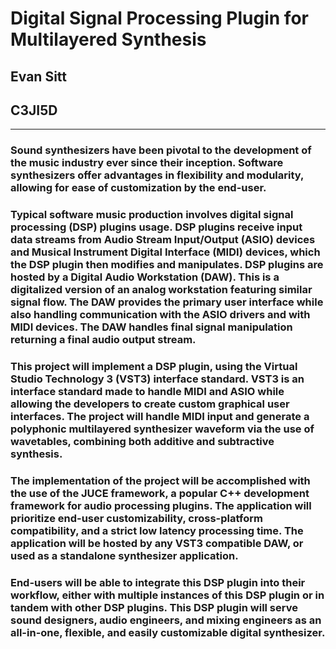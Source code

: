 # Digital Signal Processing Plugin for Multilayered Synthesis
## Evan Sitt
## C3JI5D

-----

### Sound synthesizers have been pivotal to the development of the music industry ever since their inception. Software synthesizers offer advantages in flexibility and modularity, allowing for ease of customization by the end-user.
### Typical software music production involves digital signal processing (DSP) plugins usage. DSP plugins receive input data streams from Audio Stream Input/Output (ASIO) devices and Musical Instrument Digital Interface (MIDI) devices, which the DSP plugin then modifies and manipulates. DSP plugins are hosted by a Digital Audio Workstation (DAW). This is a digitalized version of an analog workstation featuring similar signal flow. The DAW provides the primary user interface while also handling communication with the ASIO drivers and with MIDI devices. The DAW handles final signal manipulation returning a final audio output stream.
### This project will implement a DSP plugin, using the Virtual Studio Technology 3 (VST3) interface standard. VST3 is an interface standard made to handle MIDI and ASIO while allowing the developers to create custom graphical user interfaces. The project will handle MIDI input and generate a polyphonic multilayered synthesizer waveform via the use of wavetables, combining both additive and subtractive synthesis.
### The implementation of the project will be accomplished with the use of the JUCE framework, a popular C++ development framework for audio processing plugins. The application will prioritize end-user customizability, cross-platform compatibility, and a strict low latency processing time. The application will be hosted by any VST3 compatible DAW, or used as a standalone synthesizer application.
### End-users will be able to integrate this DSP plugin into their workflow, either with multiple instances of this DSP plugin or in tandem with other DSP plugins. This DSP plugin will serve sound designers, audio engineers, and mixing engineers as an all-in-one, flexible, and easily customizable digital synthesizer.

